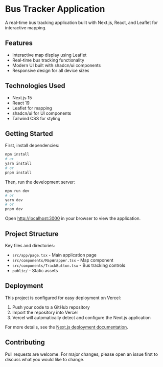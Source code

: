 # Bus Tracker Application

A real-time bus tracking application built with Next.js, React, and Leaflet for interactive mapping.

## Features

- Interactive map display using Leaflet
- Real-time bus tracking functionality
- Modern UI built with shadcn/ui components
- Responsive design for all device sizes

## Technologies Used

- Next.js 15
- React 19
- Leaflet for mapping
- shadcn/ui for UI components
- Tailwind CSS for styling

## Getting Started

First, install dependencies:

```bash
npm install
# or
yarn install
# or
pnpm install
```

Then, run the development server:

```bash
npm run dev
# or
yarn dev
# or
pnpm dev
```

Open [http://localhost:3000](http://localhost:3000) in your browser to view the application.

## Project Structure

Key files and directories:

- `src/app/page.tsx` - Main application page
- `src/components/MapWrapper.tsx` - Map component
- `src/components/TrackButton.tsx` - Bus tracking controls
- `public/` - Static assets

## Deployment

This project is configured for easy deployment on Vercel:

1. Push your code to a GitHub repository
2. Import the repository into Vercel
3. Vercel will automatically detect and configure the Next.js application

For more details, see the [Next.js deployment documentation](https://nextjs.org/docs/app/building-your-application/deploying).

## Contributing

Pull requests are welcome. For major changes, please open an issue first to discuss what you would like to change.
